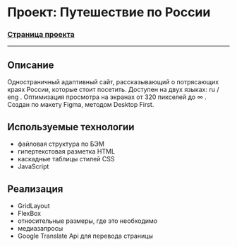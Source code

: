# Проект: Путешествие по России
### __[Страница проекта](https://dannylawn.github.io/russian-travel/index.html "Перейти на сайт")__ 
------

## Описание

Одностраничный адаптивный сайт, рассказывающий о потрясающих краях России, которые стоит посетить. Доступен на двух языках: ru / eng .
Оптимизация просмотра на экранах от 320 пикселей до ∞ . Создан по макету Figma, методом Desktop First. 

## Используемые технологии
* файловая структура по БЭМ 
* гипертекстовая разметка HTML 
* каскадные таблицы стилей CSS
* JavaScript

## Реализация
* GridLayout
* FlexBox
* относительные размеры, где это необходимо
* медиазапросы
* Google Translate Api для перевода страницы
